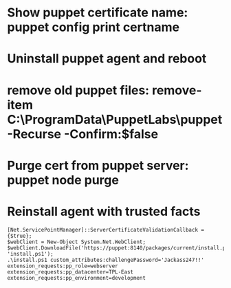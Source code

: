 # Show puppet certificate name: puppet config print certname
# Uninstall puppet agent and reboot 
# remove old puppet files: remove-item C:\ProgramData\PuppetLabs\puppet -Recurse -Confirm:$false
# Purge cert from puppet server: puppet node purge <CERTNAME>
# Reinstall agent with trusted facts
    [Net.ServicePointManager]::ServerCertificateValidationCallback = {$true};
    $webClient = New-Object System.Net.WebClient;
    $webClient.DownloadFile('https://puppet:8140/packages/current/install.ps1', 'install.ps1');
    .\install.ps1 custom_attributes:challengePassword='Jackass247!!' extension_requests:pp_role=webserver extension_requests:pp_datacenter=TPL-East extension_requests:pp_environment=development


